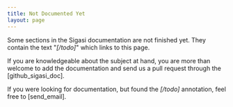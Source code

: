 ```yaml
---
title: Not Documented Yet
layout: page
---
```


Some sections in the Sigasi documentation are not finished yet. They contain the text "*[/todo]*" which links to this page.

If you are knowledgeable about the subject at hand, you are more than welcome to add the documentation and send us a pull request through the [github_sigasi_doc].

If you were looking for documentation, but found the *[/todo]* annotation, feel free to [send_email].

